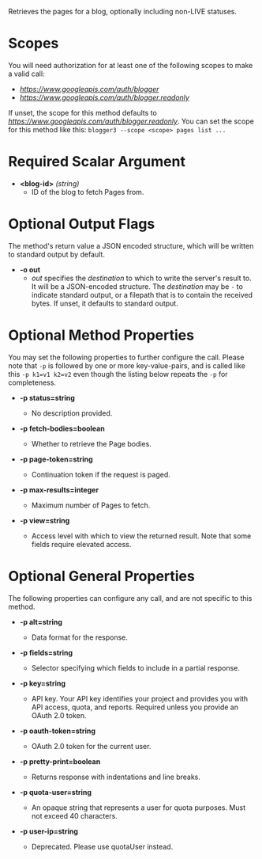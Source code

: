Retrieves the pages for a blog, optionally including non-LIVE statuses.
# Scopes

You will need authorization for at least one of the following scopes to make a valid call:

* *https://www.googleapis.com/auth/blogger*
* *https://www.googleapis.com/auth/blogger.readonly*

If unset, the scope for this method defaults to *https://www.googleapis.com/auth/blogger.readonly*.
You can set the scope for this method like this: `blogger3 --scope <scope> pages list ...`
# Required Scalar Argument
* **&lt;blog-id&gt;** *(string)*
    - ID of the blog to fetch Pages from.

# Optional Output Flags

The method's return value a JSON encoded structure, which will be written to standard output by default.

* **-o out**
    - *out* specifies the *destination* to which to write the server's result to.
      It will be a JSON-encoded structure.
      The *destination* may be `-` to indicate standard output, or a filepath that is to contain the received bytes.
      If unset, it defaults to standard output.
# Optional Method Properties

You may set the following properties to further configure the call. Please note that `-p` is followed by one 
or more key-value-pairs, and is called like this `-p k1=v1 k2=v2` even though the listing below repeats the
`-p` for completeness.

* **-p status=string**
    - No description provided.

* **-p fetch-bodies=boolean**
    - Whether to retrieve the Page bodies.

* **-p page-token=string**
    - Continuation token if the request is paged.

* **-p max-results=integer**
    - Maximum number of Pages to fetch.

* **-p view=string**
    - Access level with which to view the returned result. Note that some fields require elevated access.

# Optional General Properties

The following properties can configure any call, and are not specific to this method.

* **-p alt=string**
    - Data format for the response.

* **-p fields=string**
    - Selector specifying which fields to include in a partial response.

* **-p key=string**
    - API key. Your API key identifies your project and provides you with API access, quota, and reports. Required unless you provide an OAuth 2.0 token.

* **-p oauth-token=string**
    - OAuth 2.0 token for the current user.

* **-p pretty-print=boolean**
    - Returns response with indentations and line breaks.

* **-p quota-user=string**
    - An opaque string that represents a user for quota purposes. Must not exceed 40 characters.

* **-p user-ip=string**
    - Deprecated. Please use quotaUser instead.
